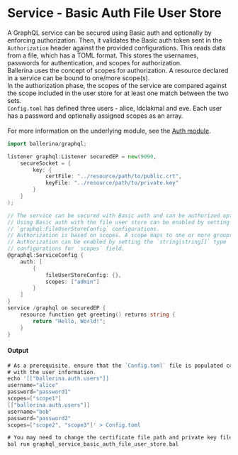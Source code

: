 # Service - Basic Auth File User Store

 A GraphQL service can be secured using Basic auth and optionally by
 enforcing authorization. Then, it validates the Basic auth token sent in the
 `Authorization` header against the provided configurations. This reads data
 from a file, which has a TOML format. This stores the usernames, passwords
 for authentication, and scopes for authorization.<br/>
 Ballerina uses the concept of scopes for authorization. A resource declared
 in a service can be bound to one/more scope(s).<br/>
 In the authorization phase, the scopes of the service are compared
 against the scope included in the user store for at least one match between
 the two sets.<br/>
 `Config.toml` has defined three users - alice, ldclakmal and eve. Each user has a
 password and optionally assigned scopes as an array.<br/><br/>
 For more information on the underlying module,
 see the [Auth module](https:docs.central.ballerina.io/ballerina/auth/latest/).

```go
import ballerina/graphql;

listener graphql:Listener securedEP = new(9090,
    secureSocket = {
        key: {
            certFile: "../resource/path/to/public.crt",
            keyFile: "../resource/path/to/private.key"
        }
    }
);

// The service can be secured with Basic auth and can be authorized optionally.
// Using Basic auth with the file user store can be enabled by setting the
// `graphql:FileUserStoreConfig` configurations.
// Authorization is based on scopes. A scope maps to one or more groups.
// Authorization can be enabled by setting the `string|string[]` type
// configurations for `scopes` field.
@graphql:ServiceConfig {
    auth: [
        {
            fileUserStoreConfig: {},
            scopes: ["admin"]
        }
    ]
}
service /graphql on securedEP {
    resource function get greeting() returns string {
        return "Hello, World!";
    }
}
```

#### Output

```go
# As a prerequisite, ensure that the `Config.toml` file is populated correctly
# with the user information.
echo '[["ballerina.auth.users"]]
username="alice"
password="password1"
scopes=["scope1"]
[["ballerina.auth.users"]]
username="bob"
password="password2"
scopes=["scope2", "scope3"]' > Config.toml

# You may need to change the certificate file path and private key file path.
bal run graphql_service_basic_auth_file_user_store.bal
```